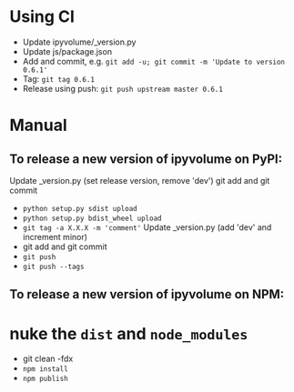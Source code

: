 # Using CI

 * Update ipyvolume/_version.py
 * Update js/package.json
 * Add and commit, e.g. `git add -u; git commit -m 'Update to version 0.6.1'`
 * Tag: `git tag 0.6.1`
 * Release using push: `git push upstream master 0.6.1`

# Manual

## To release a new version of ipyvolume on PyPI:

Update _version.py (set release version, remove 'dev')
git add and git commit
 * `python setup.py sdist upload`
* `python setup.py bdist_wheel upload`
* `git tag -a X.X.X -m 'comment'`
Update _version.py (add 'dev' and increment minor)
 * git add and git commit
 * `git push`
 * `git push --tags`

## To release a new version of ipyvolume on NPM:

# nuke the  `dist` and `node_modules`
 * git clean -fdx
 * `npm install`
 * `npm publish`
